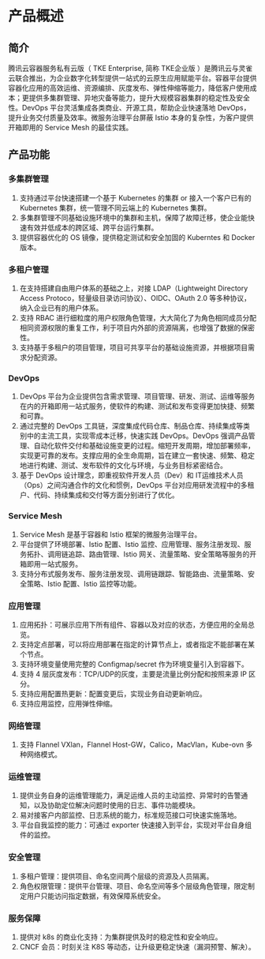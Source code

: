 # 产品概述



## 简介

腾讯云容器服务私有云版（ TKE Enterprise, 简称 TKE企业版 ）是腾讯云与灵雀云联合推出，为企业数字化转型提供一站式的云原生应用赋能平台。容器平台提供容器化应用的高效运维、资源编排、灰度发布、弹性伸缩等能力，降低客户使用成本；更提供多集群管理、异地灾备等能力，提升大规模容器集群的稳定性及安全性。DevOps 平台灵活集成各类商业、开源工具，帮助企业快速落地 DevOps，提升业务交付质量及效率。微服务治理平台屏蔽 Istio 本身的复杂性，为客户提供开箱即用的 Service Mesh 的最佳实践。



## 产品功能

### 多集群管理

1. 支持通过平台快速搭建一个基于 Kubernetes 的集群 or 接入一个客户已有的 Kubernetes 集群，统一管理不同云端上的 Kubernetes 集群。
2. 多集群管理不同基础设施环境中的集群和主机，保障了故障迁移，使企业能快速有效并低成本的跨区域、跨平台运行集群。
3. 提供容器优化的 OS 镜像，提供稳定测试和安全加固的 Kuberntes 和 Docker 版本。

### 多租户管理

1. 在支持搭建自由用户体系的基础之上，对接 LDAP（Lightweight Directory Access Protoco，轻量级目录访问协议）、OIDC、OAuth 2.0 等多种协议，纳入企业已有的用户体系。
2. 支持 RBAC 进行细粒度的用户权限角色管理，大大简化了为角色相同成员分配相同资源权限的重复工作，利于项目内外部的资源隔离，也增强了数据的保密性。
3. 支持基于多租户的项目管理，项目可共享平台的基础设施资源，并根据项目需求分配资源。

### DevOps

1. DevOps 平台为企业提供包含需求管理、项目管理、研发、测试、运维等服务在内的开箱即用一站式服务，使软件的构建、测试和发布变得更加快捷、频繁和可靠。
2. 通过完整的 DevOps 工具链，深度集成代码仓库、制品仓库、持续集成等类别中的主流工具，实现零成本迁移，快速实践 DevOps。DevOps 强调产品管理、自动化软件交付和基础设施变更的过程。缩短开发周期，增加部署频率，实现更可靠的发布。支撑应用的全生命周期，旨在建立一套快速、频繁、稳定地进行构建、测试、发布软件的文化与环境，与业务目标紧密结合。
3. 基于 DevOps 设计理念，即重视软件开发人员（Dev）和 IT运维技术人员（Ops）之间沟通合作的文化和惯例，DevOps 平台对应用研发流程中的多租户、代码、持续集成和交付等方面分别进行了优化。

### Service Mesh

1. Service Mesh 是基于容器和 Istio 框架的微服务治理平台。
2. 平台提供了环境部署、Istio 配置、Istio 监控、应用管理、服务注册发现、服务拓扑、调用链追踪、路由管理、Istio 网关、流量策略、安全策略等服务的开箱即用一站式服务。
3. 支持分布式服务发布、服务注册发现、调用链跟踪、智能路由、流量策略、安全策略、Istio 配置、Istio 监控等功能。

### 应用管理

1. 应用拓扑：可展示应用下所有组件、容器以及对应的状态，方便应用的全局总览。
2. 支持定点部署，可以将应用部署在指定的计算节点上，或者指定不能部署在某个节点。
3. 支持环境变量使用完整的 Configmap/secret 作为环境变量引入到容器下。
4. 支持 4 层灰度发布：TCP/UDP的灰度，主要是流量比例分配和按照来源 IP 区分。
5. 支持应用配置热更新：配置变更后，实现业务自动更新响应。
6. 支持应用监控，应用弹性伸缩。

### 网络管理

1. 支持 Flannel VXlan，Flannel Host-GW，Calico，MacVlan，Kube-ovn 多种网络模式。

### 运维管理

1. 提供业务自身的运维管理能力，满足运维人员的主动监控、异常时的告警通知，以及协助定位解决问题时使用的日志、事件功能模块。
2. 易对接客户内部监控、日志系统的能力，标准规范接口可快速实施落地。
3. 平台自我监控的能力：可通过 exporter 快速接入到平台，实现对平台自身组件的监控。

### 安全管理

1. 多租户管理：提供项目、命名空间两个层级的资源及人员隔离。
2. 角色权限管理：提供平台管理、项目、命名空间等多个层级角色管理，限定制定用户只能访问指定数据，有效保障系统安全。

### 服务保障

1. 提供对 k8s 的商业化支持：为集群提供及时的稳定性和安全响应。
2. CNCF 会员：时刻关注 K8S 等动态，让升级更稳定快速（漏洞预警、解决）。
